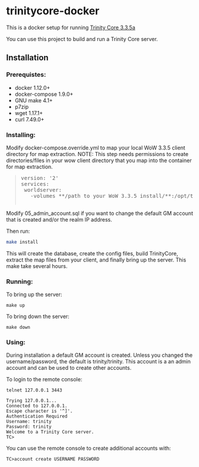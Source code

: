 # trinitycore-docker
This is a docker setup for running [Trinity Core 3.3.5a](https://github.com/TrinityCore/TrinityCore/tree/3.3.5)

You can use this project to build and run a Trinity Core server.

## Installation
### Prerequistes:
* docker 1.12.0+
* docker-compose 1.9.0+
* GNU make 4.1+
* p7zip
* wget 1.17.1+
* curl 7.49.0+

### Installing:
Modify docker-compose.override.yml to map your local WoW 3.3.5 client directory for map extraction.  NOTE: This step needs permissions to create directories/files in your wow client directory that you map into the container for map extraction.

><pre>version: '2'
>services:
>  worldserver:
>    -volumes **/path to your WoW 3.3.5 install/**:/opt/trinitycore/data

Modify 05_admin_account.sql if you want to change the default GM account that is created and/or the realm IP address.

Then run:
```bash
make install
```

This will create the database, create the config files, build TrinityCore, extract the map files from your client, and finally bring up the server.  This make take several hours.

### Running:
To bring up the server:
```
make up
```
To bring down the server:
```
make down
```

### Using:
During installation a default GM account is created.  Unless you changed the username/password, the default is trinity/trinity.  This account is a an admin account and can be used to create other accounts.

To login to the remote console:
```
telnet 127.0.0.1 3443

Trying 127.0.0.1...
Connected to 127.0.0.1.
Escape character is '^]'.
Authentication Required
Username: trinity
Password: trinity
Welcome to a Trinity Core server.
TC>
```
You can use the remote console to create additional accounts with:
```
TC>account create USERNAME PASSWORD
```
